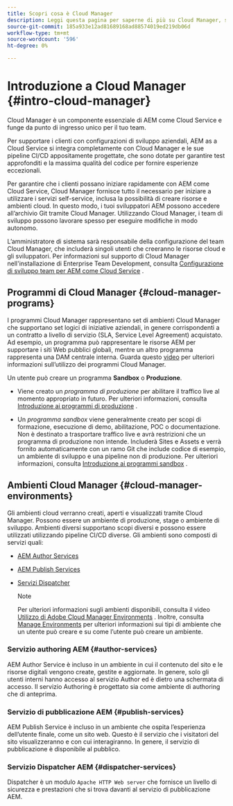 ```yaml
---
title: Scopri cosa è Cloud Manager
description: Leggi questa pagina per saperne di più su Cloud Manager, sui programmi e sugli ambienti di Cloud Manager.
source-git-commit: 185a933e12ad81689168ad88574019ed219db06d
workflow-type: tm+mt
source-wordcount: '596'
ht-degree: 0%

---
```



# Introduzione a Cloud Manager {#intro-cloud-manager}

Cloud Manager è un componente essenziale di AEM come Cloud Service e funge da punto di ingresso unico per il tuo team.

Per supportare i clienti con configurazioni di sviluppo aziendali, AEM as a Cloud Service si integra completamente con Cloud Manager e le sue pipeline CI/CD appositamente progettate, che sono dotate per garantire test approfonditi e la massima qualità del codice per fornire esperienze eccezionali.

Per garantire che i clienti possano iniziare rapidamente con AEM come Cloud Service, Cloud Manager fornisce tutto il necessario per iniziare a utilizzare i servizi self-service, inclusa la possibilità di creare risorse e ambienti cloud. In questo modo, i tuoi sviluppatori AEM possono accedere all’archivio Git tramite Cloud Manager. Utilizzando Cloud Manager, i team di sviluppo possono lavorare spesso per eseguire modifiche in modo autonomo.

L’amministratore di sistema sarà responsabile della configurazione del team Cloud Manager, che includerà singoli utenti che creeranno le risorse cloud e gli sviluppatori. Per informazioni sul supporto di Cloud Manager nell&#39;installazione di Enterprise Team Development, consulta [Configurazione di sviluppo team per AEM come Cloud Service](/help/implementing/cloud-manager/enterprise-team-dev-setup.md) .

## Programmi di Cloud Manager {#cloud-manager-programs}

I programmi Cloud Manager rappresentano set di ambienti Cloud Manager che supportano set logici di iniziative aziendali, in genere corrispondenti a un contratto a livello di servizio (SLA, Service Level Agreement) acquistato. Ad esempio, un programma può rappresentare le risorse AEM per supportare i siti Web pubblici globali, mentre un altro programma rappresenta una DAM centrale interna. Guarda questo [video](https://experienceleague.adobe.com/docs/experience-manager-learn/cloud-service/cloud-manager/programs.html?lang=en) per ulteriori informazioni sull’utilizzo dei programmi Cloud Manager.

Un utente può creare un programma **Sandbox** o **Produzione**.

* Viene creato un *programma di produzione* per abilitare il traffico live al momento appropriato in futuro.
Per ulteriori informazioni, consulta [Introduzione ai programmi di produzione](/help/onboarding/getting-access-to-aem-in-cloud/introduction-production-programs.md) .

* Un *programma sandbox* viene generalmente creato per scopi di formazione, esecuzione di demo, abilitazione, POC o documentazione. Non è destinato a trasportare traffico live e avrà restrizioni che un programma di produzione non intende. Includerà Sites e Assets e verrà fornito automaticamente con un ramo Git che include codice di esempio, un ambiente di sviluppo e una pipeline non di produzione.
Per ulteriori informazioni, consulta [Introduzione ai programmi sandbox](/help/onboarding/getting-access-to-aem-in-cloud/introduction-sandbox-programs.md) .

## Ambienti Cloud Manager {#cloud-manager-environments}

Gli ambienti cloud verranno creati, aperti e visualizzati tramite Cloud Manager. Possono essere un ambiente di produzione, stage o ambiente di sviluppo. Ambienti diversi supportano scopi diversi e possono essere utilizzati utilizzando pipeline CI/CD diverse. Gli ambienti sono composti di servizi quali:

* [AEM Author Services](#author-services)
* [AEM Publish Services](#publish-services)
* [Servizi Dispatcher](#dispatcher-services)

   >[!NOTE]
   > Per ulteriori informazioni sugli ambienti disponibili, consulta il video [Utilizzo di Adobe Cloud Manager Environments](https://experienceleague.adobe.com/docs/experience-manager-learn/cloud-service/cloud-manager/environments.html?lang=en#cloud-manager) . Inoltre, consulta [Manage Environments](https://experienceleague.adobe.com/docs/experience-manager-cloud-service/implementing/using-cloud-manager/manage-environments.html?lang=en) per ulteriori informazioni sui tipi di ambiente che un utente può creare e su come l’utente può creare un ambiente.

### Servizio authoring AEM {#author-services}

AEM Author Service è incluso in un ambiente in cui il contenuto del sito e le risorse digitali vengono create, gestite e aggiornate. In genere, solo gli utenti interni hanno accesso al servizio Author ed è dietro una schermata di accesso. Il servizio Authoring è progettato sia come ambiente di authoring che di anteprima.

### Servizio di pubblicazione AEM {#publish-services}

AEM Publish Service è incluso in un ambiente che ospita l’esperienza dell’utente finale, come un sito web. Questo è il servizio che i visitatori del sito visualizzeranno e con cui interagiranno. In genere, il servizio di pubblicazione è disponibile al pubblico.

### Servizio Dispatcher AEM {#dispatcher-services}

Dispatcher è un modulo `Apache HTTP Web server` che fornisce un livello di sicurezza e prestazioni che si trova davanti al servizio di pubblicazione AEM.